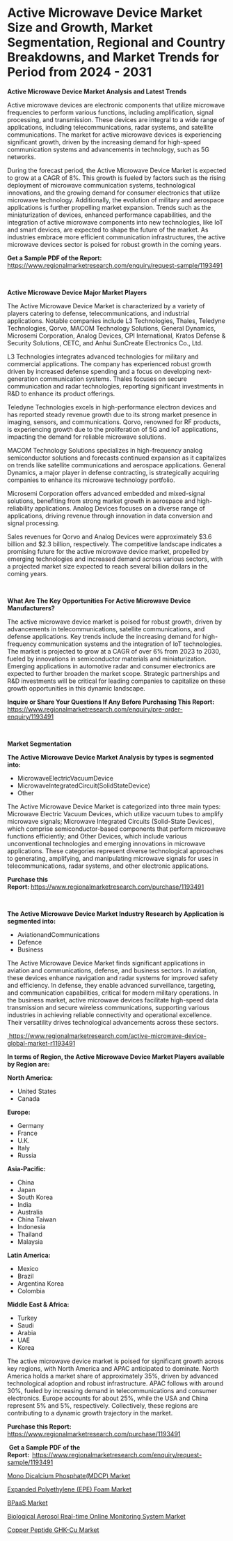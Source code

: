 <p><h1>Active Microwave Device Market Size and Growth, Market Segmentation, Regional and Country Breakdowns, and Market Trends for Period from 2024 -  2031</h1></p><p><strong>Active Microwave Device Market Analysis and Latest Trends</strong></p>
<p><p>Active microwave devices are electronic components that utilize microwave frequencies to perform various functions, including amplification, signal processing, and transmission. These devices are integral to a wide range of applications, including telecommunications, radar systems, and satellite communications. The market for active microwave devices is experiencing significant growth, driven by the increasing demand for high-speed communication systems and advancements in technology, such as 5G networks.</p><p>During the forecast period, the Active Microwave Device Market is expected to grow at a CAGR of 8%. This growth is fueled by factors such as the rising deployment of microwave communication systems, technological innovations, and the growing demand for consumer electronics that utilize microwave technology. Additionally, the evolution of military and aerospace applications is further propelling market expansion. Trends such as the miniaturization of devices, enhanced performance capabilities, and the integration of active microwave components into new technologies, like IoT and smart devices, are expected to shape the future of the market. As industries embrace more efficient communication infrastructures, the active microwave devices sector is poised for robust growth in the coming years.</p></p>
<p><strong>Get a Sample PDF of the Report:&nbsp;</strong> <a href="https://www.regionalmarketresearch.com/enquiry/request-sample/1193491">https://www.regionalmarketresearch.com/enquiry/request-sample/1193491</a></p>
<p>&nbsp;</p>
<p><strong>Active Microwave Device Major Market Players</strong></p>
<p><p>The Active Microwave Device Market is characterized by a variety of players catering to defense, telecommunications, and industrial applications. Notable companies include L3 Technologies, Thales, Teledyne Technologies, Qorvo, MACOM Technology Solutions, General Dynamics, Microsemi Corporation, Analog Devices, CPI International, Kratos Defense & Security Solutions, CETC, and Anhui SunCreate Electronics Co., Ltd.</p><p>L3 Technologies integrates advanced technologies for military and commercial applications. The company has experienced robust growth driven by increased defense spending and a focus on developing next-generation communication systems. Thales focuses on secure communication and radar technologies, reporting significant investments in R&D to enhance its product offerings.</p><p>Teledyne Technologies excels in high-performance electron devices and has reported steady revenue growth due to its strong market presence in imaging, sensors, and communications. Qorvo, renowned for RF products, is experiencing growth due to the proliferation of 5G and IoT applications, impacting the demand for reliable microwave solutions. </p><p>MACOM Technology Solutions specializes in high-frequency analog semiconductor solutions and forecasts continued expansion as it capitalizes on trends like satellite communications and aerospace applications. General Dynamics, a major player in defense contracting, is strategically acquiring companies to enhance its microwave technology portfolio.</p><p>Microsemi Corporation offers advanced embedded and mixed-signal solutions, benefiting from strong market growth in aerospace and high-reliability applications. Analog Devices focuses on a diverse range of applications, driving revenue through innovation in data conversion and signal processing.</p><p>Sales revenues for Qorvo and Analog Devices were approximately $3.6 billion and $2.3 billion, respectively. The competitive landscape indicates a promising future for the active microwave device market, propelled by emerging technologies and increased demand across various sectors, with a projected market size expected to reach several billion dollars in the coming years.</p></p>
<p>&nbsp;</p>
<p><strong>What Are The Key Opportunities For Active Microwave Device Manufacturers?</strong></p>
<p><p>The active microwave device market is poised for robust growth, driven by advancements in telecommunications, satellite communications, and defense applications. Key trends include the increasing demand for high-frequency communication systems and the integration of IoT technologies. The market is projected to grow at a CAGR of over 6% from 2023 to 2030, fueled by innovations in semiconductor materials and miniaturization. Emerging applications in automotive radar and consumer electronics are expected to further broaden the market scope. Strategic partnerships and R&D investments will be critical for leading companies to capitalize on these growth opportunities in this dynamic landscape.</p></p>
<p><strong>Inquire or Share Your Questions If Any Before Purchasing This Report:</strong> <a href="https://www.regionalmarketresearch.com/enquiry/pre-order-enquiry/1193491">https://www.regionalmarketresearch.com/enquiry/pre-order-enquiry/1193491</a></p>
<p>&nbsp;</p>
<p><strong>Market Segmentation</strong></p>
<p><strong>The Active Microwave Device Market Analysis by types is segmented into:</strong></p>
<p><ul><li>MicrowaveElectricVacuumDevice</li><li>MicrowaveIntegratedCircuit(SolidStateDevice)</li><li>Other</li></ul></p>
<p><p>The Active Microwave Device Market is categorized into three main types: Microwave Electric Vacuum Devices, which utilize vacuum tubes to amplify microwave signals; Microwave Integrated Circuits (Solid-State Devices), which comprise semiconductor-based components that perform microwave functions efficiently; and Other Devices, which include various unconventional technologies and emerging innovations in microwave applications. These categories represent diverse technological approaches to generating, amplifying, and manipulating microwave signals for uses in telecommunications, radar systems, and other electronic applications.</p></p>
<p><strong>Purchase this Report:&nbsp;</strong><a href="https://www.regionalmarketresearch.com/purchase/1193491">https://www.regionalmarketresearch.com/purchase/1193491</a></p>
<p>&nbsp;</p>
<p><strong>The Active Microwave Device Market Industry Research by Application is segmented into:</strong></p>
<p><ul><li>AviationandCommunications</li><li>Defence</li><li>Business</li></ul></p>
<p><p>The Active Microwave Device Market finds significant applications in aviation and communications, defense, and business sectors. In aviation, these devices enhance navigation and radar systems for improved safety and efficiency. In defense, they enable advanced surveillance, targeting, and communication capabilities, critical for modern military operations. In the business market, active microwave devices facilitate high-speed data transmission and secure wireless communications, supporting various industries in achieving reliable connectivity and operational excellence. Their versatility drives technological advancements across these sectors.</p></p>
<p><a href="https://www.regionalmarketresearch.com/active-microwave-device-global-market-r1193491">&nbsp;https://www.regionalmarketresearch.com/active-microwave-device-global-market-r1193491</a></p>
<p><strong>In terms of Region, the Active Microwave Device Market Players available by Region are:</strong></p>
<p>
    <p> <strong> North America: </strong>
        <ul>
            <li>United States</li>
            <li>Canada</li>
        </ul>
        </p> 
    <p> <strong> Europe: </strong>
        <ul>
            <li>Germany</li>
            <li>France</li>
            <li>U.K.</li>
            <li>Italy</li>
            <li>Russia</li>
        </ul>
        </p> 
    <p> <strong> Asia-Pacific: </strong>
        <ul>
            <li>China</li>
            <li>Japan</li>
            <li>South Korea</li>
            <li>India</li>
            <li>Australia</li>
            <li>China Taiwan</li>
            <li>Indonesia</li>
            <li>Thailand</li>
            <li>Malaysia</li>
        </ul>
        </p> 
    <p> <strong> Latin America: </strong>
        <ul>
            <li>Mexico</li>
            <li>Brazil</li>
            <li>Argentina Korea</li>
            <li>Colombia</li>
        </ul>
        </p> 
    <p> <strong> Middle East & Africa: </strong>
        <ul>
            <li>Turkey</li>
            <li>Saudi</li>
            <li>Arabia</li>
            <li>UAE</li>
            <li>Korea</li>
        </ul>
    </p>
    </p>
<p><p>The active microwave device market is poised for significant growth across key regions, with North America and APAC anticipated to dominate. North America holds a market share of approximately 35%, driven by advanced technological adoption and robust infrastructure. APAC follows with around 30%, fueled by increasing demand in telecommunications and consumer electronics. Europe accounts for about 25%, while the USA and China represent 5% and 5%, respectively. Collectively, these regions are contributing to a dynamic growth trajectory in the market.</p></p>
<p><strong>Purchase this Report: </strong><a href="https://www.regionalmarketresearch.com/purchase/1193491">https://www.regionalmarketresearch.com/purchase/1193491</a></p>
<p>&nbsp;<strong>Get a Sample PDF of the Report:&nbsp;&nbsp;</strong><a href="https://www.regionalmarketresearch.com/enquiry/request-sample/1193491">https://www.regionalmarketresearch.com/enquiry/request-sample/1193491</a></p>
<p><strong></strong></p>
<p><p><a href="https://issuu.com/reportprime-2/docs/mono-dicalcium-phosphatemdcp-market_7c74e7fcc98f39">Mono Dicalcium Phosphate(MDCP) Market</a></p><p><a href="https://medium.com/@maisolis65/expanded-polyethylene-epe-foam-market-size-is-growing-at-cagr-of-6-4-8b2a62c05408">Expanded Polyethylene (EPE) Foam Market</a></p><p><a href="https://www.linkedin.com/pulse/bpaas-market-size-segmentation-trends-growth-analysis-forecast-nfq6f">BPaaS Market</a></p><p><a href="https://github.com/MariaWashington76/Market-Research-Report-List-1/blob/main/biological-aerosol-real-time-online-monitoring-system-market.md">Biological Aerosol Real-time Online Monitoring System Market</a></p><p><a href="https://issuu.com/reportprime-2/docs/copper-peptide-ghk-cu-market-size-2_c9aed72d3a761e">Copper Peptide GHK-Cu Market</a></p></p>